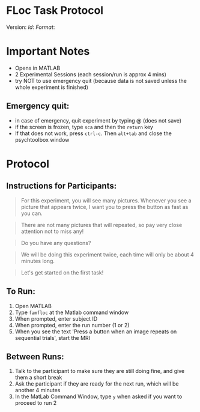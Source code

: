 
# FLoc Task Protocol

Version: $Id:$ $Format:%cd by %aN$


# Important Notes

- Opens in MATLAB
- 2 Experimental Sessions (each session/run is approx 4 mins)
- try NOT to use emergency quit (because data is not saved unless the whole experiment is finished)

## Emergency quit:

- in case of emergency, quit experiment by typing @ (does not save)
- if the screen is frozen, type `sca` and then the `return` key
- If that does not work, press `ctrl-c`. Then `alt+tab` and close the psychtoolbox window

# Protocol

## Instructions for Participants:

> For this experiment, you will see many pictures. Whenever you see a picture that appears twice, I want you to press the button as fast as you can. 

> There are not many pictures that will repeated, so pay very close attention not to miss any!

> Do you have any questions? 

> We will be doing this experiment twice, each time will only be about 4 minutes long.

> Let's get started on the first task!

## To Run:

1. Open MATLAB
1. Type `famfloc` at the Matlab command window
2. When prompted, enter subject ID
3. When prompted, enter the run number (1 or 2)
5. When you see the text 'Press a button when an image repeats on sequential trials', start the MRI

## Between Runs:

1. Talk to the participant to make sure they are still doing fine, and give them a short break
2. Ask the participant if they are ready for the next run, which will be another 4 minutes
3. In the MatLab Command Window, type `y` when asked if you want to proceed to run 2
